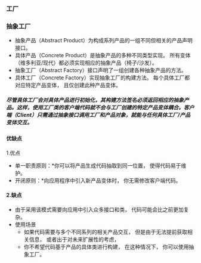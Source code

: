 ### 工厂



### 抽象工厂
+ 抽象产品（Abstract Product）为构成系列产品的一组不同但相关的产品声明接口。
+ 具体产品（Concrete Product）是抽象产品的多种不同类型实现。 所有变体（维多利亚/现代）都必须实现相应的抽象产品（椅子/沙发）。
+ 抽象工厂（Abstract Factory）接口声明了一组创建各种抽象产品的方法。
+ 具体工厂（Concrete Factory）实现抽象工厂的构建方法。 每个具体工厂都对应特定产品变体， 且仅创建此种产品变体。
##### 尽管具体工厂会对具体产品进行初始化，其构建方法签名必须返回相应的抽象产品。这样，使用工厂类的客户端代码就不会与工厂创建的特定产品变体耦合。客户端（Client）只需通过抽象接口调用工厂和产品对象，就能与任何具体工厂/产品变体交互。
#### 优缺点
1.优点
* 单一职责原则：*你可以将产品生成代码抽取到同一位置， 使得代码易于维护。
* 开闭原则：*向应用程序中引入新产品变体时， 你无需修改客户端代码。
#### 2.缺点
* 由于采用该模式需要向应用中引入众多接口和类， 代码可能会比之前更加复杂。
* 使用场景
  * 如果代码需要与多个不同系列的相关产品交互， 但是由于无法提前获取相关信息， 或者出于对未来扩展性的考虑，
  * 你不希望代码基于产品的具体类进行构建， 在这种情况下， 你可以使用抽象工厂。